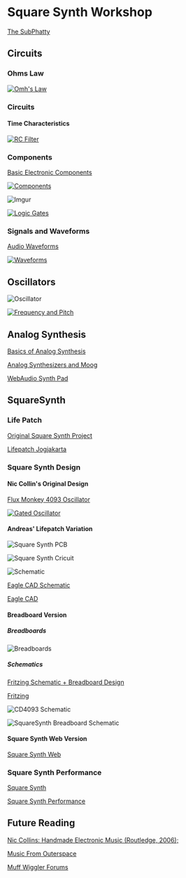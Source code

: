 # Square Synth Workshop

[The SubPhatty](http://www.youtube.com/watch?v=IE-JZPx7qw4)

## Circuits

### Ohms Law

[![Omh's Law](http://i.imgur.com/gbEx3R4.jpg)](http://digitalmedia.risd.edu/pbadger/PhysComp/pmwiki/pmwiki.php?n=Devices.OhmsLaw)

### Circuits

#### Time Characteristics

[![RC Filter](http://upload.wikimedia.org/wikipedia/commons/thumb/e/e0/1st_Order_Lowpass_Filter_RC.svg/1280px-1st_Order_Lowpass_Filter_RC.svg.png)](http://upload.wikimedia.org/wikipedia/commons/thumb/e/e0/1st_Order_Lowpass_Filter_RC.svg/1280px-1st_Order_Lowpass_Filter_RC.svg.png)

### Components

[Basic Electronic Components](http://www.robotshop.com/media/files/pdf/eck-10-manual.pdf)

[![Components](http://i.imgur.com/lnc5b0u.png)](http://bangaloreinteractive.files.wordpress.com/2008/10/picture-3.png)

![Imgur](http://i.imgur.com/LnmAWxX.gif)

[![Logic Gates](http://www.inetdaemon.com/img/gates.gif)](http://www.inetdaemon.com/tutorials/basic_concepts/number_systems/binary/gates.shtml)

### Signals and Waveforms

[Audio Waveforms](http://swphonetics.com/praat/tutorials/understanding-waveforms/)

[![Waveforms](http://i.imgur.com/MEtFX3I.gif)](http://cdn.ttgtmedia.com/WhatIs/images/waveform.gif)


## Oscillators

![Oscillator](http://i.imgur.com/OD9DBLj.png)

[![Frequency and Pitch](http://www.widexconnect.ca/hip/images/pitch-lg.gif)](http://www.widexconnect.ca/hip/sound-hearing-whatissound.php)

## Analog Synthesis

[Basics of Analog Synthesis](http://www.synthtopia.com/content/2010/05/05/basic-analog-synthesis/)

[Analog Synthesizers and Moog](http://www.engadget.com/2014/05/23/analog-synthesis-the-life-and-legacy-of-bob-moog/)

[WebAudio Synth Pad](http://codepen.io/notthetup/pen/slFrv)

## SquareSynth

### Life Patch

[Original Square Synth Project](http://lifepatch.org/Squaresynth_-_DIY_Electronic_Workshop)

[Lifepatch Jogjakarta](http://lifepatch.org/)

### Square Synth Design

#### Nic Collin's Original Design

[Flux Monkey 4093 Oscillator](http://fluxmonkey.com/electronoize/4093_Oscillator.htm)

[![Gated Oscillator](http://i.imgur.com/kNfGVqU.gif)](http://www.diyaudio.com/forums/parts/236902-calculating-frequency-oscillator.html)

#### Andreas' Lifepatch Variation

![Square Synth PCB](http://i.imgur.com/Nzptn2I.jpg)

![Square Synth Cricuit](http://i.imgur.com/AYoe8yH.png)

![Schematic](http://i.imgur.com/bPIbchQ.png)

[Eagle CAD Schematic](https://github.com/notthetup/squaresynth-workshop/blob/master/squaresynth.sch)

[Eagle CAD](http://www.cadsoftusa.com/)

#### Breadboard Version

##### Breadboards
![Breadboards](http://i.imgur.com/QogmNXO.jpg)

##### Schematics
[Fritzing Schematic + Breadboard Design](https://github.com/notthetup/squaresynth-workshop/blob/master/squaresynth.fzz)

[Fritzing](http://fritzing.org/home/)

![CD4093 Schematic](https://raw.githubusercontent.com/notthetup/squaresynth-workshop/master/4093.png)

![SquareSynth Breadboard Schematic](https://raw.githubusercontent.com/notthetup/squaresynth-workshop/master/squaresynth_schem.jpg)

#### Square Synth Web Version

[Square Synth Web](http://codepen.io/notthetup/pen/yriaI)


### Square Synth Performance

[Square Synth](http://www.youtube.com/watch?v=uoXbQUNbJKI)

[Square Synth Performance](http://www.youtube.com/watch?v=lP6gI5wAeew)

## Future Reading

[Nic Collins: Handmade Electronic Music (Routledge, 2006);](http://www.nicolascollins.com/handmade.htm)

[Music From Outerspace](http://www.musicfromouterspace.com/)

[Muff Wiggler Forums](http://www.muffwiggler.com/forum/)

